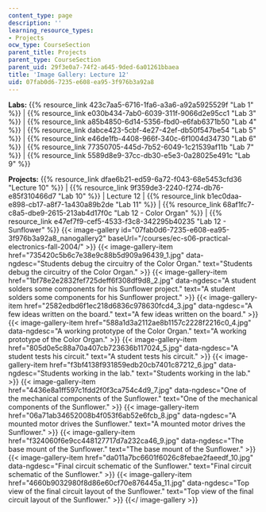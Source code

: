 ```yaml
---
content_type: page
description: ''
learning_resource_types:
- Projects
ocw_type: CourseSection
parent_title: Projects
parent_type: CourseSection
parent_uid: 29f3e0a7-74f2-a645-9ded-6a01261bbaea
title: 'Image Gallery: Lecture 12'
uid: 07fab0d6-7235-e608-ea95-3f976b3a92a8
---
```


**Labs:** {{% resource_link 423c7aa5-6716-1fa6-a3a6-a92a5925529f "Lab 1" %}} | {{% resource_link e030b434-7ab0-6039-311f-9066d2e95cc1 "Lab 3" %}} | {{% resource_link a85b4850-6d14-5356-fbd0-e6fab6371b50 "Lab 4" %}} | {{% resource_link dabce423-5cbf-4e27-42ef-db50f547be54 "Lab 5" %}} | {{% resource_link e46de1fb-4408-966f-340c-6f1004d34730 "Lab 6" %}} | {{% resource_link 77350705-445d-7b52-6049-1c21539af11b "Lab 7" %}} | {{% resource_link 5589d8e9-37cc-db30-e5e3-0a28025e491c "Lab 9" %}}

**Projects:** {{% resource_link dfae6b21-ed59-6a72-f043-68e5453cfd36 "Lecture 10" %}} | {{% resource_link 9f359de3-2240-f274-db76-e85f310466d7 "Lab 10" %}} | Lecture 12 | {{% resource_link b1ec0daa-e898-cb17-a8f7-1a430a89b2de "Lab 11" %}} | {{% resource_link 68af1fc7-c8a5-dbe9-2615-213ab4d17f0c "Lab 12 - Color Organ" %}} | {{% resource_link e47ef7f9-cef5-4533-f3c8-342295b40235 "Lab 12 - Sunflower" %}}
{{< image-gallery id="07fab0d6-7235-e608-ea95-3f976b3a92a8_nanogallery2" baseUrl="/courses/ec-s06-practical-electronics-fall-2004/" >}}
{{< image-gallery-item href="735420c5b6c7e38e9c88b5d909a96439_1.jpg" data-ngdesc="Students debug the circuitry of the Color Organ." text="Students debug the circuitry of the Color Organ." >}}
{{< image-gallery-item href="1bf78e2e2832fef725deff6f308df9d8_2.jpg" data-ngdesc="A student solders some components for his Sunflower project." text="A student solders some components for his Sunflower project." >}}
{{< image-gallery-item href="2582edbd6f1ec218d6836c978630fcd4_3.jpg" data-ngdesc="A few ideas written on the board." text="A few ideas written on the board." >}}
{{< image-gallery-item href="588a1d3a2112ae8b1157c2228f2216c0_4.jpg" data-ngdesc="A working prototype of the Color Organ." text="A working prototype of the Color Organ." >}}
{{< image-gallery-item href="805d0e5c88a70a407cb723636b117024_5.jpg" data-ngdesc="A student tests his circuit." text="A student tests his circuit." >}}
{{< image-gallery-item href="f3bf4138f931859edb20cb7401c87212_6.jpg" data-ngdesc="Students working in the lab." text="Students working in the lab." >}}
{{< image-gallery-item href="4436e8a1ff597c1fdd2f0f3ca754c4d9_7.jpg" data-ngdesc="One of the mechanical components of the Sunflower." text="One of the mechanical components of the Sunflower." >}}
{{< image-gallery-item href="06a71ab34652008b4f053f6ab52e6fcb_8.jpg" data-ngdesc="A mounted motor drives the Sunflower." text="A mounted motor drives the Sunflower." >}}
{{< image-gallery-item href="f324060f6e9cc448127717d7a232ca46_9.jpg" data-ngdesc="The base mount of the Sunflower." text="The base mount of the Sunflower." >}}
{{< image-gallery-item href="da011a7bc6601f6026c8febae2faeedf_10.jpg" data-ngdesc="Final circuit schematic of the Sunflower." text="Final circuit schematic of the Sunflower." >}}
{{< image-gallery-item href="4660b9032980f8d86e60cf70e876445a_11.jpg" data-ngdesc="Top view of the final circuit layout of the Sunflower." text="Top view of the final circuit layout of the Sunflower." >}}
{{</ image-gallery >}}
